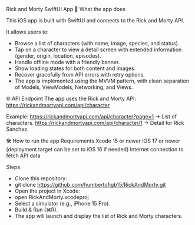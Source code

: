 Rick and Morty SwiftUI App
📱 What the app does

This iOS app is built with SwiftUI and connects to the Rick and Morty API.

It allows users to:
- Browse a list of characters (with name, image, species, and status).
- Tap on a character to view a detail screen with extended information (gender, origin, location, episodes).
- Handle offline mode with a friendly banner.
- Show loading states for both content and images.
- Recover gracefully from API errors with retry options.
- The app is implemented using the MVVM pattern, with clean separation of Models, ViewModels, Networking, and Views.

🌐 API Endpoint
The app uses the Rick and Morty API:
https://rickandmortyapi.com/api/character

Example:
https://rickandmortyapi.com/api/character?page=1 → List of characters.
https://rickandmortyapi.com/api/character/1 → Detail for Rick Sanchez.

🛠 How to run the app
Requirements
Xcode 15 or newer
iOS 17 or newer (deployment target can be set to iOS 16 if needed)
Internet connection to fetch API data

Steps
- Clone this repository:
- git clone https://github.com/humbertofigb15/RickAndMorty.git
- Open the project in Xcode:
- open RickAndMorty.xcodeproj
- Select a simulator (e.g., iPhone 15 Pro).
- Build & Run (⌘R).
- The app will launch and display the list of Rick and Morty characters.
